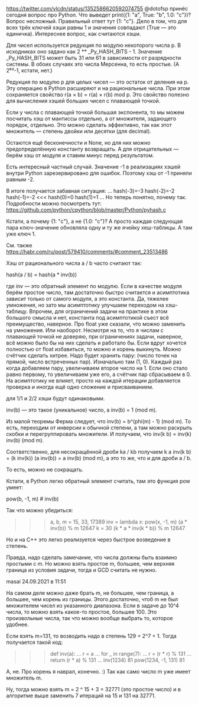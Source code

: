 https://twitter.com/vlcdn/status/1352586620592074755
@dotofsp
 принёс сегодня вопрос про Python. Что выведет print({1: "a", True: "b", 1.0: "c"})?
Вопрос несложный. Правильный ответ тут {1: "c"}. Дело в том, что для всех трёх ключей хэши равны 1 и значения совпадают (True — это единичка).
Интереснее вопрос, как считаются хэши.

Для чисел используется редукция по модулю некоторого числа p. В исходниках оно задано как 2 ** _Py_HASH_BITS - 1. Значение _Py_HASH_BITS может быть 31 или 61 в зависимости от разрядности системы. В обоих случаях это числа Мерсенна, то есть простые. (А 2⁶³-1, кстати, нет.)

Редукция по модулю p для целых чисел — это остаток от деления на p. Эту операцию в Python расширяют и на рациональные числа.
При этом сохраняется свойство
r(a × b) = r(a) × r(b) mod p.
Это свойство полезно для вычисления хэшей больших чисел с плавающей точкой.

Если у числа с плавающей точкой большая экспонента, то мы можем посчитать хэш от мантиссы отдельно, а от множителя, задающего порядок, отдельно. Это можно сделать эффективно, так как этот множитель — степень двойки или десятки (для decimal).

Остаются ещё бесконечности и None, но для них можно предопределённую константу возвращать.
А для отрицательных — берём хэш от модуля и ставим минус перед результатом.

Есть интересный частный случай. Значение -1 в реализациях хэшей внутри Python зарезервировано для ошибок. Поэтому хэш от -1 приняли равным -2.

В итоге получается забавная ситуация:
…
hash(-3)=-3
hash(-2)=-2
hash(-1)=-2 <<<
hash(0)=0
hash(1)=1
…
Но теперь понятно, почему так.
Подробности можно посмотреть тут: https://github.com/python/cpython/blob/master/Python/pyhash.c

Кстати, а почему {1: "c"}, а не {1.0: "c"}?
А просто каждая следующая пара ключ-значение обновляла одну и ту же ячейку хеш-таблицы. А там уже ключ 1.

См. также https://habr.com/ru/post/579410/comments/#comment_23513486

Хэш от рационального числа a / b часто считают так:

hash(a / b) = hash(a * inv(b))

где inv — это обратный элемент по модулю. Если в качестве модуля берём простое число, там достаточно быстро считается и асимптотика зависит только от самого модуля, а это константа. Да, тяжелее умножения, но зато мы асимптотику улучшаем переходом на хэш-таблицу. Впрочем, для ограничений задачи на практике в этом большого смысла и нет, константа под асимптотикой съест всё преимущество, наверное.
Про float уже сказали, что можно заменить на умножения. Или наоборот. Несмотря на то, что я числам с плавающей точкой не доверяю, при ограничениях задачи, наверное, всё можно было бы на них сделать и работало бы.
Если вдруг хочется полностью от float избавиться, то можно и корень выкинуть. Можно счётчик сделать хитрее. Надо будет хранить пару: (число точек на прямой, число встреченных пар). Изначально там (1, 0). Каждый раз когда добавляем пару, увеличиваем второе число на 1. Если оно стало равно первому, то увеличиваем уже его, а счётчик пар сбрасываем в 0. На асимптотику не влияет, просто на каждой итерации добавляется проверка и иногда ещё одно сложение и присваиванием.

для 1/1 и 2/2 хэши будут одинаковыми.

inv(b) — это такое (уникальное) число, a inv(b) = 1 (mod m).

Из малой теоремы Ферма следует, что inv(b) = b^(phi(m) - 1) (mod m). То есть, переходим от инверсии к обычной степени, а там можно раскрыть скобки и перегруппировать множители. И получаем, что inv(k b) = inv(k) inv(b) (mod m).

Соответственно, для несокращённой дроби ka / kb получаем k a inv(k b) = (k inv(k)) (a inv(b)) = a inv(b) (mod m), а это то же, что и для дроби a / b.

То есть, можно не сокращать.

Кстати, в Python легко обратный элемент считать, там это функция pow умеет:

pow(b, -1, m)  # inv(b)

Так что можно убедиться:

>>> a, b, m = 15, 33, 17389
>>> inv = lambda x: pow(x, -1, m)
>>> (a * inv(b)) % m
12647
>>> k = 30
>>> (k * a * inv(k * b)) % m
12647

Но и на C++ это легко реализуется через быстрое возведение в степень.

Правда, надо сделать замечание, что числа должны быть взаимно простыми с m. Но можно взять простое m, большее, чем верхняя граница из условия задачи, тогда и GCD считать не нужно.


masai
24.09.2021 в 11:51

На самом деле можно даже брать m, не большее, чем граница, а большее, чем корень из границы. Этого достаточно, чтоб m не был множителем чисел из указанного диапазона. Если в задаче до 10^4 числа, то можно взять какое-то простое, большее 100. Это произвольные числа, так что можно вообще выбрать то, которое удобнее.

Если взять m=131, то возводить надо в степень 129 = 2^7 + 1. Тогда получается такой код:

>>> def inv(a):
...     r = a
...     for _ in range(7):
...         r = (r * r) % 131
...     return (r * a) % 131
...
>>> inv(1234)
81
>>> pow(1234, -1, 131)
81

А, не. Про корень я наврал, конечно. :) Так как само число m уже имеет множитель m.

Ну, тогда можно взять m = 2 ^ 15 + 3 = 32771 (это простое число) и в алгоритме выше заменить 7 итераций на 15 и 131 на 32771.

